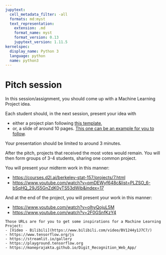 ```yaml
---
jupytext:
  cell_metadata_filter: -all
  formats: md:myst
  text_representation:
    extension: .md
    format_name: myst
    format_version: 0.13
    jupytext_version: 1.11.5
kernelspec:
  display_name: Python 3
  language: python
  name: python3
---
```


# Pitch session

In this session/assignment, you should come up with a Machine Learning Project idea.

Each student should, in the next session, present your idea with
- either a project plan following [this template](overview.ipynb),
- or, a slide of around 10 pages. [This one can be an example for you to follow](https://docs.google.com/presentation/d/1gTK27XUOC12X8PpggB8_NGxVOAPeYV3I5W6QTYIp49U/edit#slide=id.gcb9a0b074_1_0).

Your presentation should be limited to around 3 minutes.

After the pitch, projects that received the most votes would remain.
You will then form groups of 3-4 students, sharing one common project.


You will present your midterm work in this manner:
- https://courses.d2l.ai/berkeley-stat-157/projects/7.html
- https://www.youtube.com/watch?v=pmDEWyf648c&list=PLZSO_6-bSqHQ_29JS5GnZdK0yTS53dWib&index=17

And at the end of the project, you will present your work in this manner:
- https://www.youtube.com/watch?v=olhyQojuL5M
- https://www.youtube.com/watch?v=2F0GSnfKzY4


```{seealso}
Those URLs are for you to get some inspirations for a Machine Learning Project:
- [Video - Bilibili](https://www.bilibili.com/video/BV1244y1J7C7/)
- https://www.tensorflow.org/js
- https://streamlit.io/gallery
- https://playground.tensorflow.org
- https://maneprajakta.github.io/Digit_Recognition_Web_App/
```

